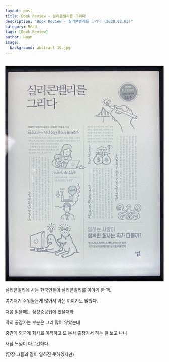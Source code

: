 ```yaml
---
layout: post
title: Book Review - 실리콘밸리를 그리다
description: "Book Review - 실리콘밸리를 그리다 (2020.02.03)" 
category: Read.
tags: [Book Review]
author: Haan
image:
  background: abstract-10.jpg
---
```

<br/>

<img src="/assets/img/BR_200203.jpg">
<br/>
<p>실리콘밸리에 사는 한국인들이 실리콘밸리를 이야기 한 책. </p>
<p>여기저기 주워들은게 많아서 아는 이야기도 많았다. </p>
<p>처음 읽을때는 삼성중공업에 있을때라 </p>
<p>딱히 공감가는 부분은 그리 많이 않았는데 </p>
<p>중간에 외국계 회사로 이직하고 또 본사 출장가서 하는 걸 보고 나니 </p>
<p>새삼 느낌이 다르긴하다.</p> 
<p>(당장 그들과 같이 일하진 못하겠지만) </p>